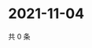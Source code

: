 # 2021-11-04

共 0 条

<!-- BEGIN WEIBO -->
<!-- 最后更新时间 Thu Nov 04 2021 23:09:20 GMT+0800 (China Standard Time) -->

<!-- END WEIBO -->
